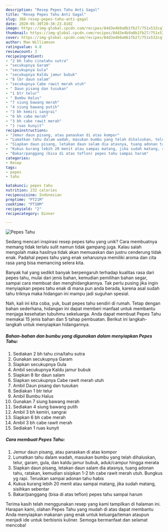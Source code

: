 ```yaml
---
description: "Resep Pepes Tahu Anti Gagal"
title: "Resep Pepes Tahu Anti Gagal"
slug: 366-resep-pepes-tahu-anti-gagal
date: 2020-05-30T20:38:23.810Z
image: https://img-global.cpcdn.com/recipes/84d3e4b9a0b1fb27/751x532cq70/pepes-tahu-foto-resep-utama.jpg
thumbnail: https://img-global.cpcdn.com/recipes/84d3e4b9a0b1fb27/751x532cq70/pepes-tahu-foto-resep-utama.jpg
cover: https://img-global.cpcdn.com/recipes/84d3e4b9a0b1fb27/751x532cq70/pepes-tahu-foto-resep-utama.jpg
author: Mae Williamson
ratingvalue: 4.8
reviewcount: 3
recipeingredient:
- "2 bh tahu cinatahu sutra"
- "secukupnya Garam"
- "secukupnya Gula"
- "secukupnya Kaldu jamur bubuk"
- "8 lbr daun salam"
- "secukupnya Cabe rawit merah utuh"
- " Daun pisang dan tusukan"
- "1 btr telur"
- " Bumbu Halus"
- "7 siung bawang merah"
- "4 siung bawang putih"
- "3 bh kemiri sangrai"
- "6 bh cabe merah"
- "3 bh cabe rawit merah"
- "1 ruas kunyit"
recipeinstructions:
- "Jemur daun pisang, atau panaskan di atas kompor"
- "Lumatkan tahu dalam wadah, masukan bumbu yang telah dihaluskan, telur, garam, gula, dan kaldu jamur bubuk, aduk/campur hingga merata"
- "Siapkan daun pisang, letakan daun salam dia atasnya, tuang adonan tahu, ratakan, kemudian sisipkan 1-2 bh cabe rawit merah utuh. Bungkus yg rapi. Teruskan sampai adonan tahu habis"
- "Kukus kurang lebih 20 menit atau sampai matang, jika sudah matang, sisihkan sebentar"
- "Bakar/panggang (bisa di atas teflon) pepes tahu sampai harum"
categories:
- Resep
tags:
- pepes
- tahu

katakunci: pepes tahu 
nutrition: 232 calories
recipecuisine: Indonesian
preptime: "PT21M"
cooktime: "PT30M"
recipeyield: "2"
recipecategory: Dinner

---
```



![Pepes Tahu](https://img-global.cpcdn.com/recipes/84d3e4b9a0b1fb27/751x532cq70/pepes-tahu-foto-resep-utama.jpg)

Sedang mencari inspirasi resep pepes tahu yang unik? Cara membuatnya memang tidak terlalu sulit namun tidak gampang juga. Kalau salah mengolah maka hasilnya tidak akan memuaskan dan justru cenderung tidak enak. Padahal pepes tahu yang enak seharusnya memiliki aroma dan cita rasa yang bisa memancing selera kita.

Banyak hal yang sedikit banyak berpengaruh terhadap kualitas rasa dari pepes tahu, mulai dari jenis bahan, kemudian pemilihan bahan segar, sampai cara membuat dan menghidangkannya. Tak perlu pusing jika ingin menyiapkan pepes tahu enak di mana pun anda berada, karena asal sudah tahu triknya maka hidangan ini mampu jadi suguhan spesial.




Nah, kali ini kita coba, yuk, buat pepes tahu sendiri di rumah. Tetap dengan bahan sederhana, hidangan ini dapat memberi manfaat untuk membantu menjaga kesehatan tubuhmu sekeluarga. Anda dapat membuat Pepes Tahu memakai 15 jenis bahan dan 5 tahap pembuatan. Berikut ini langkah-langkah untuk menyiapkan hidangannya.

<!--inarticleads1-->

##### Bahan-bahan dan bumbu yang digunakan dalam menyiapkan Pepes Tahu:

1. Sediakan 2 bh tahu cina/tahu sutra
1. Gunakan secukupnya Garam
1. Siapkan secukupnya Gula
1. Ambil secukupnya Kaldu jamur bubuk
1. Siapkan 8 lbr daun salam
1. Siapkan secukupnya Cabe rawit merah utuh
1. Ambil  Daun pisang dan tusukan
1. Sediakan 1 btr telur
1. Ambil  Bumbu Halus
1. Gunakan 7 siung bawang merah
1. Sediakan 4 siung bawang putih
1. Ambil 3 bh kemiri, sangrai
1. Siapkan 6 bh cabe merah
1. Ambil 3 bh cabe rawit merah
1. Sediakan 1 ruas kunyit




<!--inarticleads2-->

##### Cara membuat Pepes Tahu:

1. Jemur daun pisang, atau panaskan di atas kompor
1. Lumatkan tahu dalam wadah, masukan bumbu yang telah dihaluskan, telur, garam, gula, dan kaldu jamur bubuk, aduk/campur hingga merata
1. Siapkan daun pisang, letakan daun salam dia atasnya, tuang adonan tahu, ratakan, kemudian sisipkan 1-2 bh cabe rawit merah utuh. Bungkus yg rapi. Teruskan sampai adonan tahu habis
1. Kukus kurang lebih 20 menit atau sampai matang, jika sudah matang, sisihkan sebentar
1. Bakar/panggang (bisa di atas teflon) pepes tahu sampai harum




Terima kasih telah menggunakan resep yang kami tampilkan di halaman ini. Harapan kami, olahan Pepes Tahu yang mudah di atas dapat membantu Anda menyiapkan makanan yang enak untuk keluarga/teman ataupun menjadi ide untuk berbisnis kuliner. Semoga bermanfaat dan selamat mencoba!

